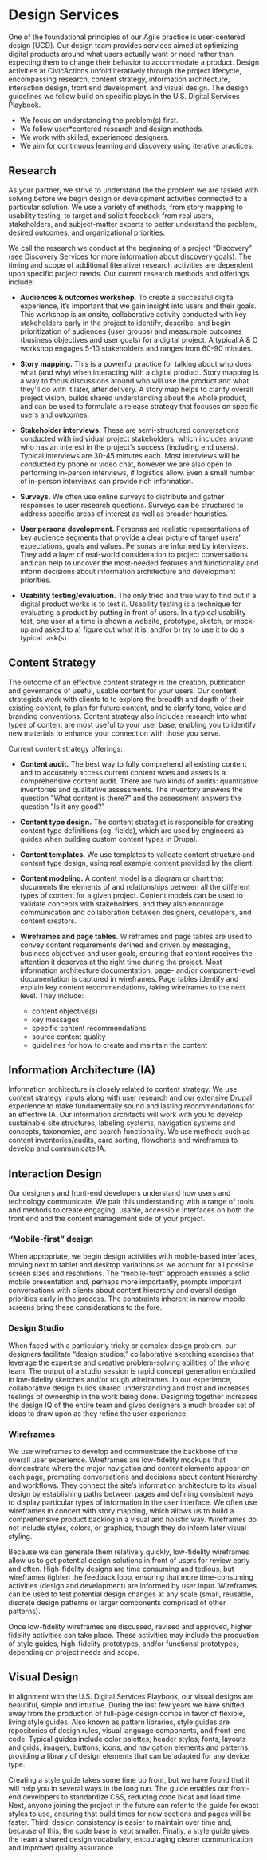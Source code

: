 # Design Services

One of the foundational principles of our Agile practice is user-centered design (UCD). Our design team provides services aimed at optimizing digital products around what users actually want or need rather than expecting them to change their behavior to accommodate a product. Design activities at CivicActions unfold iteratively through the project lifecycle, encompassing research, content strategy, information architecture, interaction design, front end development, and visual design. The design guidelines we follow build on specific plays in the U.S. Digital Services Playbook.

* We focus on understanding the problem(s) first.
* We follow user*centered research and design methods.
* We work with skilled, experienced designers.
* We aim for continuous learning and discovery using iterative practices.

## Research
As your partner, we strive to understand the the problem we are tasked with solving before we begin design or development activities connected to a particular solution. We use a variety of methods, from story mapping to usability testing, to target and solicit feedback from real users, stakeholders, and subject-matter experts to better understand the problem, desired outcomes, and organizational priorities.

We call the research we conduct at the beginning of a project “Discovery” (see [Discovery Services](discovery-services.md) for more information about discovery goals). The timing and scope of additional (iterative) research activities are dependent upon specific project needs. Our current research methods and offerings include:

* **Audiences & outcomes workshop.** To create a successful digital experience, it’s important that we gain insight into users and their goals. This workshop is an onsite, collaborative activity conducted with key stakeholders early in the project to identify, describe, and begin prioritization of audiences (user groups) and measurable outcomes (business objectives and user goals) for a digital project. A typical A & O workshop engages 5-10 stakeholders and ranges from 60-90 minutes.

* **Story mapping.** This is a powerful practice for talking about who does what (and why) when interacting with a digital product. Story mapping is a way to focus discussions around who will use the product and what they'll do with it later, after delivery. A story map helps to clarify overall project vision, builds shared understanding about the whole product, and can be used to formulate a release strategy that focuses on specific users and outcomes.

* **Stakeholder interviews.** These are semi-structured conversations conducted with individual project stakeholders, which includes anyone who has an interest in the project's success (including end users). Typical interviews are 30-45 minutes each. Most interviews will be conducted by phone or video chat, however we are also open to performing in-person interviews, if logistics allow. Even a small number of in-person interviews can provide rich information.

* **Surveys.** We often use online surveys to distribute and gather responses to user research questions. Surveys can be structured to address specific areas of interest as well as broader heuristics.

* **User persona development.** Personas are realistic representations of key audience segments that provide a clear picture of target users’ expectations, goals and values. Personas are informed by interviews. They add a layer of real-world consideration to project conversations and can help to uncover the most-needed features and functionality and inform decisions about information architecture and development priorities.

* **Usability testing/evaluation.** The only tried and true way to find out if a digital product works is to test it. Usability testing is a technique for evaluating a product by putting in front of users. In a typical usability test, one user at a time is shown a website, prototype, sketch, or mock-up and asked to a) figure out what it is, and/or b) try to use it to do a typical task(s).

## Content Strategy
The outcome of an effective content strategy is the creation, publication and governance of useful, usable content for your users. Our content strategists work with clients to to explore the breadth and depth of their existing content, to plan for future content, and to clarify tone, voice and branding conventions. Content strategy also includes research into what types of content are most useful to your user base, enabling you to identify new materials to enhance your connection with those you serve.

Current content strategy offerings:

* **Content audit.** The best way to fully comprehend all existing content and to accurately access current content woes and assets is a comprehensive content audit. There are two kinds of audits: quantitative inventories and qualitative assessments. The inventory answers the question "What content is there?" and the assessment answers the question "Is it any good?"

* **Content type design.** The content strategist is responsible for creating content type definitions (eg. fields), which are used by engineers as guides when building custom content types in Drupal.

* **Content templates.** We use templates to validate content structure and content type design, using real example content provided by the client.

* **Content modeling.** A content model is a diagram or chart that documents the elements of and relationships between all the different types of content for a given project. Content models can be used to validate concepts with stakeholders, and they also encourage communication and collaboration between designers, developers, and content creators.

* **Wireframes and page tables.** Wireframes and page tables are used to convey content requirements defined and driven by messaging, business objectives and user goals, ensuring that content receives the attention it deserves at the right time during the project. Most information architecture documentation, page- and/or component-level documentation is captured in wireframes. Page tables identify and explain key content recommendations, taking wireframes to the next level. They include:
  * content objective(s)
  * key messages
  * specific content recommendations
  * source content quality
  * guidelines for how to create and maintain the content

## Information Architecture (IA)
Information architecture is closely related to content strategy. We use content strategy inputs along with user research and our extensive Drupal experience to make fundamentally sound and lasting recommendations for an effective IA. Our information architects will work with you to develop sustainable site structures, labeling systems, navigation systems and concepts, taxonomies, and search functionality. We use methods such as content inventories/audits, card sorting, flowcharts and wireframes to develop and communicate IA.

## Interaction Design
Our designers and front-end developers understand how users and technology communicate. We pair this understanding with a range of tools and methods to create engaging, usable, accessible interfaces on both the front end and the content management side of your project.

### “Mobile-first” design
When appropriate, we begin design activities with mobile-based interfaces, moving next to tablet and desktop variations as we account for all possible screen sizes and resolutions. The “mobile-first” approach ensures a solid mobile presentation and, perhaps more importantly, prompts important conversations with clients about content hierarchy and overall design priorities early in the process. The constraints inherent in narrow mobile screens bring these considerations to the fore.

### Design Studio
When faced with a particularly tricky or complex design problem, our designers facilitate “design studios,” collaborative sketching exercises that leverage the expertise and creative problem-solving abilities of the whole team. The output of a studio session is rapid concept generation embodied in low-fidelity sketches and/or rough wireframes. In our experience, collaborative design builds shared understanding and trust and increases feelings of ownership in the work being done. Designing together increases the design IQ of the entire team and gives designers a much broader set of ideas to draw upon as they refine the user experience.

### Wireframes
We use wireframes to develop and communicate the backbone of the overall user experience. Wireframes are low-fidelity mockups that demonstrate where the major navigation and content elements appear on each page, prompting conversations and decisions about content hierarchy and workflows. They connect the site’s information architecture to its visual design by establishing paths between pages and defining consistent ways to display particular types of information in the user interface. We often use wireframes in concert with story mapping, which allows us to build a comprehensive product backlog in a visual and holistic way. Wireframes do not include styles, colors, or graphics, though they do inform later visual styling.

Because we can generate them relatively quickly, low-fidelity wireframes allow us to get potential design solutions in front of users for review early and often. High-fidelity designs are time consuming and tedious, but wireframes tighten the feedback loop, ensuring that more time-consuming activities (design and development) are informed by user input. Wireframes can be used to test potential design changes at any scale (small, reusable, discrete design patterns or larger components comprised of other patterns).

Once low-fidelity wireframes are discussed, revised and approved, higher fidelity activities can take place. These activities may include the production of style guides, high-fidelity prototypes, and/or functional prototypes, depending on project needs and scope.

## Visual Design
In alignment with the U.S. Digital Services Playbook, our visual designs are beautiful, simple and intuitive. During the last few years we have shifted away from the production of full-page design comps in favor of flexible, living style guides. Also known as pattern libraries, style guides are repositories of design rules, visual language components, and front-end code. Typical guides include color palettes, header styles, fonts, layouts and grids, imagery, buttons, icons, and navigation elements and patterns, providing a library of design elements that can be adapted for any device type.

Creating a style guide takes some time up front, but we have found that it will help you in several ways in the long run. The guide enables our front-end developers to standardize CSS, reducing code bloat and load time. Next, anyone joining the project in the future can refer to the guide for exact styles to use, ensuring that build times for new sections and pages will be faster. Third, design consistency is easier to maintain over time and, because of this, the code base is kept smaller. Finally, a style guide gives the team a shared design vocabulary, encouraging clearer communication and improved quality assurance.
